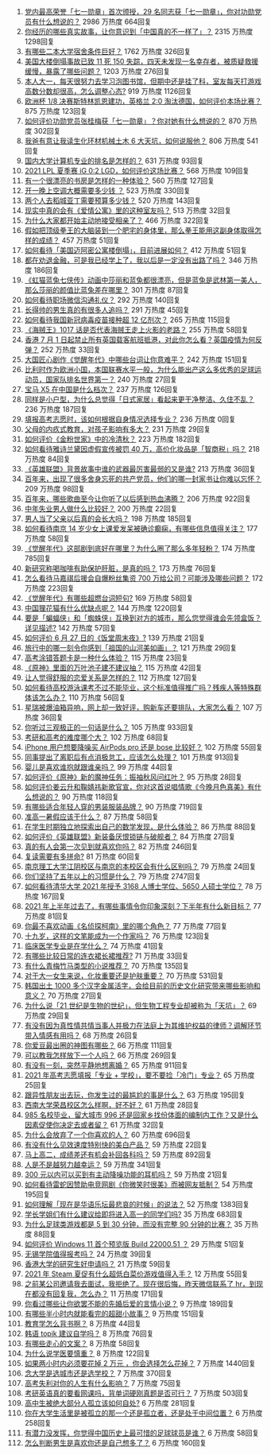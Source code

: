 1. [党内最高荣誉「七一勋章」首次颁授，29 名同志获「七一勋章」，你对功勋党员有什么想说的？](https://www.zhihu.com/question/468683456) 2986 万热度 664回复
1. [你经历的哪些真实故事，让你意识到「中国真的不一样了」？](https://www.zhihu.com/question/429896850) 2315 万热度 1298回复
1. [有哪些二本大学宿舍条件巨好？](https://www.zhihu.com/question/374028292) 1762 万热度 326回复
1. [美国大楼倒塌事故已致 11 死 150 失踪，四天未发现一名幸存者，被质疑救援缓慢，暴露了哪些问题？](https://www.zhihu.com/question/468831412) 1203 万热度 276回复
1. [本人大一，每天很努力去学习泡图书馆，但期中还是挂了科，室友每天打游戏高数分数却很高，怎么调整心态?](https://www.zhihu.com/question/355894234) 919 万热度 1126回复
1. [欧洲杯 1/8 决赛斯特林凯恩建功，英格兰 2:0 淘汰德国，如何评价本场比赛？](https://www.zhihu.com/question/468932254) 875 万热度 123回复
1. [如何评价功勋党员张桂梅获「七一勋章」？你对她有什么想说的？](https://www.zhihu.com/question/468714113) 870 万热度 302回复
1. [我爸有意让我读生化环材机械土木 6 大天坑，如何说服他？](https://www.zhihu.com/question/468659467) 806 万热度 541回复
1. [国内大学计算机专业的排名是怎样的？](https://www.zhihu.com/question/19825429) 631 万热度 93回复
1. [2021 LPL 夏季赛 iG 0:2 LGD，如何评价这场比赛？](https://www.zhihu.com/question/468845366) 568 万热度 109回复
1. [有一个很漂亮的书房是怎样的一种体验？](https://www.zhihu.com/question/37664691) 560 万热度 127回复
1. [开一晚上空调大概需要多少钱 ？](https://www.zhihu.com/question/30844890) 523 万热度 330回复
1. [两个人去稻城亚丁需要预算多少钱？](https://www.zhihu.com/question/386004019) 520 万热度 143回复
1. [现实中真的会有《爱情公寓》里的这种室友吗？](https://www.zhihu.com/question/465045658) 513 万热度 32回复
1. [为什么大家都开始主动地接受相亲了？](https://www.zhihu.com/question/455245266) 466 万热度 322回复
1. [假如把顶级拳王的大脑装到一个肥宅的身体里，那么拳王能用这副身体取得怎样的成绩？](https://www.zhihu.com/question/464880108) 457 万热度 51回复
1. [如何看待「美国迈阿密公寓楼倒塌」，目前进展如何？](https://www.zhihu.com/question/467307206) 412 万热度 51回复
1. [都在劝退金融，可是我已经学上了，我以后是一定没有出路了吗？](https://www.zhihu.com/question/446100938) 346 万热度 186回复
1. [《虹猫蓝兔七侠传》动画中莎丽和蓝兔都很漂亮，但是蓝兔是武林第一美人，那么莎丽的颜值比蓝兔差在哪里？](https://www.zhihu.com/question/457762212) 301 万热度 87回复
1. [如何看待职场微信沟通礼仪？](https://www.zhihu.com/question/467777965) 292 万热度 140回复
1. [长得帅的男生真的有很多人追吗？](https://www.zhihu.com/question/466307046) 291 万热度 45回复
1. [如何看待我国新冠病毒疫苗接种超 12 亿剂次？](https://www.zhihu.com/question/468800069) 265 万热度 115回复
1. [《海贼王》1017 话是否代表海贼王走上火影的老路？](https://www.zhihu.com/question/468180174) 255 万热度 58回复
1. [香港 7 月 1 日起禁止所有英国载客航班抵港，对此你怎么看？英国疫情为何反弹？](https://www.zhihu.com/question/468775842) 252 万热度 33回复
1. [大国匠心剧作《觉醒年代》中哪些台词让你意难平？](https://www.zhihu.com/question/461299889) 242 万热度 151回复
1. [比利时作为欧洲小国，本国联赛水平一般，为什么能出产这么多优秀的足球运动员，国家队排名世界第一？](https://www.zhihu.com/question/466590026) 240 万热度 27回复
1. [宝马 X5 在中国是什么档次？](https://www.zhihu.com/question/458266368) 237 万热度 126回复
1. [同样是小户型，为什么总觉得「日式家居」看起来更干净整洁、久住不乱？](https://www.zhihu.com/question/456011068) 236 万热度 187回复
1. [填报高考志愿时，该如何根据自身情况选择专业？](https://www.zhihu.com/xen/market/assessment/1303007582295023616) 236 万热度 0回复
1. [父母的内疚式教育，对孩子影响有多大？](https://www.zhihu.com/question/466230596) 231 万热度 29回复
1. [如何评价《金粉世家》中的冷清秋？](https://www.zhihu.com/question/30038693) 223 万热度 182回复
1. [如何看待雅诗兰黛因虚假宣传被罚 40 万，高价化妆品是「智商税」吗？](https://www.zhihu.com/question/468588693) 218 万热度 84回复
1. [《英雄联盟》背景故事中谁的武器最厉害最弱的又是谁?](https://www.zhihu.com/question/368290147) 213 万热度 36回复
1. [百年来，出现了很多舍身忘死的共产党员，他们的哪一封家书让你难以忘怀？](https://www.zhihu.com/question/460072405) 209 万热度 98回复
1. [百年来，哪些歌曲至今让你听了以后感到热血沸腾？](https://www.zhihu.com/question/455864364) 206 万热度 922回复
1. [中年失业男人做什么比较好？](https://www.zhihu.com/question/466372244) 200 万热度 22回复
1. [男人当了父亲以后真的会长大吗？](https://www.zhihu.com/question/440051636) 198 万热度 185回复
1. [如何看待南京 14 岁少女上课爱发呆被确诊癫痫，有哪些信息值得关注？](https://www.zhihu.com/question/468699123) 177 万热度 58回复
1. [《觉醒年代》这部剧到底好在哪里？为什么圈了那么多年轻粉？](https://www.zhihu.com/question/459410613) 174 万热度 785回复
1. [新研究称喝咖啡有助保护肝脏，是真的吗？](https://www.zhihu.com/question/468425699) 173 万热度 76回复
1. [怎么看待马嘉祺后援会自爆粉丝集资 700 万给公司？可能涉及哪些问题？](https://www.zhihu.com/question/468354788) 172 万热度 223回复
1. [《觉醒年代》有哪些超燃台词短句?](https://www.zhihu.com/question/463340352) 169 万热度 58回复
1. [中国狸花猫有什么优缺点呢？](https://www.zhihu.com/question/49379992) 144 万热度 1220回复
1. [要是「蝙蝠侠」和「蜘蛛侠」互换到对方的城市，那么您觉得谁会先领盒饭？详见描述?](https://www.zhihu.com/question/462783033) 142 万热度 57回复
1. [如何评价 6 月 27 日的《饭堂周末夜》?](https://www.zhihu.com/question/468461137) 139 万热度 21回复
1. [旅行中的哪一刻令你感到「祖国的山河美如画」？](https://www.zhihu.com/question/468764145) 121 万热度 29回复
1. [高考涂错答题卡是一种什么体验？](https://www.zhihu.com/question/439002225) 115 万热度 23回复
1. [《原神》里面的万叶池子建不建议抽？](https://www.zhihu.com/question/468216725) 115 万热度 42回复
1. [让人觉得舒服的恋爱关系是怎样的？](https://www.zhihu.com/question/35736355) 112 万热度 127回复
1. [如何看待高校游泳课考不过不能毕业，这个标准值得推广吗？残疾人等特殊群体该怎么办？](https://www.zhihu.com/question/468805456) 110 万热度 56回复
1. [星瑞被爆油箱异响，网上却一致好评，购新车还要排队，大家怎么看？](https://www.zhihu.com/question/468572924) 107 万热度 36回复
1. [你听过三观极正的一句话是什么？](https://www.zhihu.com/question/316797926) 105 万热度 933回复
1. [考研和高考的难度哪个大？](https://www.zhihu.com/question/267738677) 102 万热度 68回复
1. [iPhone 用户想要降噪买 AirPods pro 还是 bose 比较好？](https://www.zhihu.com/question/448041273) 102 万热度 55回复
1. [同事提出了离职后有点消极怠工，应该怎么处理？](https://www.zhihu.com/question/434114178) 101 万热度 913回复
1. [婴儿是喜欢谁抱就跟谁亲吗？](https://www.zhihu.com/question/454370677) 99 万热度 44回复
1. [如何评价《原神》新的魔神任务：振袖秋风问红叶？](https://www.zhihu.com/question/468664015) 95 万热度 28回复
1. [如何评价姜云升和鞠婧祎新歌官宣，你对这首说唱情歌《今晚月色真美》有什么想说的？](https://www.zhihu.com/question/468874190) 90 万热度 118回复
1. [有哪些适合年轻人穿的男装服装品牌？](https://www.zhihu.com/question/27214479) 90 万热度 719回复
1. [准高一暑假应该干什么？](https://www.zhihu.com/question/329956186) 87 万热度 58回复
1. [在学生时期独立地探索出自己的数学发现，是什么体验？](https://www.zhihu.com/question/445363153) 86 万热度 88回复
1. [如何评价《英雄联盟》新装备厌恨锁链与破舰者？](https://www.zhihu.com/question/467671343) 84 万热度 27回复
1. [真的有人会第一次见到就喜欢你吗？](https://www.zhihu.com/question/466085183) 82 万热度 246回复
1. [复读需要有多拼命?](https://www.zhihu.com/question/430296924) 81 万热度 60回复
1. [南京理工大学江阴校区与南京的本校区会有什么区别吗？](https://www.zhihu.com/question/368151829) 79 万热度 24回复
1. [你们坚持了五年以上的习惯是什么？](https://www.zhihu.com/question/439042496) 79 万热度 2747回复
1. [如何看待清华大学 2021 年授予 3168 人博士学位、5650 人硕士学位？](https://www.zhihu.com/question/468084761) 78 万热度 167回复
1. [2021 年上半年过去了，有哪些事情令你印象深刻？下半年有什么新目标？](https://www.zhihu.com/question/468862385) 77 万热度 81回复
1. [你最不喜欢动画《名侦探柯南》里的哪个角色？](https://www.zhihu.com/question/463680165) 77 万热度 77回复
1. [十九岁，这样的文笔能成为一个作家吗？](https://www.zhihu.com/question/460213886) 76 万热度 123回复
1. [临床医学专业是在学什么？](https://www.zhihu.com/question/28559201) 74 万热度 41回复
1. [有哪些比较日常的连衣裙长裙推荐?](https://www.zhihu.com/question/378615954) 71 万热度 33回复
1. [有什么青梅竹马类型的小说推荐？](https://www.zhihu.com/question/266632758) 70 万热度 135回复
1. [对于大一女生来说，化妆重要还是护肤重要？](https://www.zhihu.com/question/459039389) 70 万热度 531回复
1. [韩国出土 1000 多个汉字金属活字，会给目前的历史文化研究带来哪些影响和意义？](https://www.zhihu.com/question/468965792) 70 万热度 27回复
1. [为什么说「21 世纪是生物的世纪」，但生物工程专业却被称为「天坑」？](https://www.zhihu.com/question/466888282) 69 万热度 29回复
1. [有没有因为真性情共情当事人并极力在法庭上为其维护权益的律师？调解环节带入情感有用吗？](https://www.zhihu.com/question/467556483) 68 万热度 26回复
1. [你爱豆最出圈的神图有哪些？](https://www.zhihu.com/question/463522733) 66 万热度 111回复
1. [可以教我怎样放下一个人吗？](https://www.zhihu.com/question/467671365) 66 万热度 269回复
1. [有没有一刻，突然平静地想离婚？](https://www.zhihu.com/question/315066488) 65 万热度 911回复
1. [2021 年高考志愿填报「专业 + 学校」，要不要捡「冷门」专业？](https://www.zhihu.com/question/467457307) 65 万热度 25回复
1. [跟异性朋友出去玩，你发生过的最尴尬的事是什么？](https://www.zhihu.com/question/281832872) 63 万热度 195回复
1. [西南大学荣昌校区怎么样啊，好不好？](https://www.zhihu.com/question/407567862) 61 万热度 28回复
1. [985 名校毕业，留大城市 996 还是回家乡找份体面的编制内工作？又是什么因素促使你决定去或者留？](https://www.zhihu.com/question/468373506) 61 万热度 32回复
1. [为什么会放弃了一个你喜欢的人？](https://www.zhihu.com/question/466910224) 60 万热度 696回复
1. [有没有什么见效速度特别快的美白产品？](https://www.zhihu.com/question/467016005) 59 万热度 22回复
1. [马上高二，成绩差还有机会补回各科吗？](https://www.zhihu.com/question/463520978) 59 万热度 892回复
1. [人是不是越努力越幸运？](https://www.zhihu.com/question/461176920) 59 万热度 341回复
1. [300 元以内可以买到有主动降噪功能的耳机吗？](https://www.zhihu.com/question/459589615) 59 万热度 21回复
1. [如何看待雷蛇因赞助电竞网剧《你微笑时很美》而被网友抵制？](https://www.zhihu.com/question/468432056) 54 万热度 195回复
1. [如何理解「现在是华语乐坛最悲哀的时候」的说法？](https://www.zhihu.com/question/358590192) 52 万热度 1383回复
1. [学长学姐们有什么建议给即将进入高一的同学们吗?](https://www.zhihu.com/question/281737071) 35 万热度 683回复
1. [为什么足球类游戏都是 5 到 30 分钟，而没有完整 90 分钟的比赛？](https://www.zhihu.com/question/24892260) 35 万热度 88回复
1. [如何评价 Windows 11 首个预览版 Build 22000.51 ？](https://www.zhihu.com/question/468659107) 29 万热度 51回复
1. [无锡学院值得报考吗？](https://www.zhihu.com/question/466950853) 24 万热度 39回复
1. [香港大学的研究生好申请吗？](https://www.zhihu.com/question/22632391) 21 万热度 59回复
1. [2021 年 Steam 夏促有什么超低白菜价游戏值得入手？](https://www.zhihu.com/question/467846705) 12 万热度 55回复
1. [之前某公司邀请我去面试，我拒绝了。现在很后悔，昨天微信联系了 hr，到现在都没有回复我，怎么办？](https://www.zhihu.com/question/458631006) 11 万热度 171回复
1. [你看过哪些让你欲罢不能的先婚后爱的言情小说？](https://www.zhihu.com/question/346921290) 9 万热度 189回复
1. [有哪些半小时内就能看完的超甜小故事？](https://www.zhihu.com/question/443425789) 9 万热度 151回复
1. [教育学怎么背书啊？](https://www.zhihu.com/question/462842524) 8 万热度 44回复
1. [韩语 topik 建议自学吗？](https://www.zhihu.com/question/307658531) 8 万热度 76回复
1. [有哪些走心的文案？](https://www.zhihu.com/question/462263149) 8 万热度 58回复
1. [为什么说学医要慎重？](https://www.zhihu.com/question/319882036) 8 万热度 122回复
1. [如果两小时内必须要花掉 2 万元 ，你会选择怎么花掉？](https://www.zhihu.com/question/467133296) 7 万热度 1440回复
1. [念大学是选城市还是选学校？](https://www.zhihu.com/question/47876709) 7 万热度 370回复
1. [高考失利对你的人生有什么影响？](https://www.zhihu.com/question/20876925) 7 万热度 75回复
1. [考研英语真的要看网课吗，背单词硬刚真题是否可行？](https://www.zhihu.com/question/376186399) 7 万热度 503回复
1. [高中生被绝大部分人孤立该如何自处?](https://www.zhihu.com/question/467662742) 6 万热度 281回复
1. [你在大学生活里是被孤立的那一个还是孤立者，还是处于中间位置？](https://www.zhihu.com/question/460650437) 6 万热度 258回复
1. [有潜力没发挥，你觉得中国历史上最可惜的足球球员是谁？](https://www.zhihu.com/question/464338288) 6 万热度 58回复
1. [怎么判断男生是喜欢你还是自己想多了？](https://www.zhihu.com/question/357688189) 6 万热度 160回复